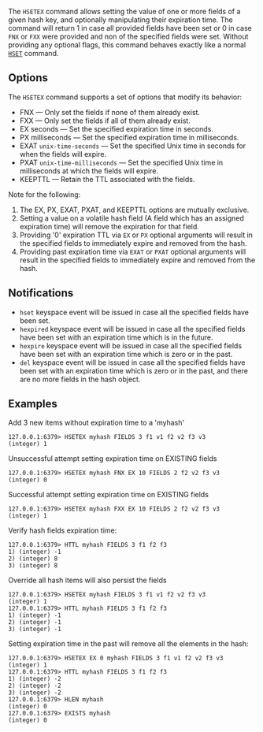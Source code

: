 The `HSETEX` command allows setting the value of one or more fields of a given hash key, and optionally manipulating their expiration time.
The command will return 1 in case all provided fields have been set or 0 in case `FNX` or `FXX` were provided and non of the specified fields were set.
Without providing any optional flags, this command behaves exactly like a normal [`HSET`](hset.md) command.

## Options

The `HSETEX` command supports a set of options that modify its behavior:

* FNX — Only set the fields if none of them already exist.
* FXX — Only set the fields if all of them already exist.
* EX seconds — Set the specified expiration time in seconds.
* PX milliseconds — Set the specified expiration time in milliseconds.
* EXAT `unix-time-seconds` — Set the specified Unix time in seconds for when the fields will expire.
* PXAT `unix-time-milliseconds` — Set the specified Unix time in milliseconds at which the fields will expire.
* KEEPTTL — Retain the TTL associated with the fields.

Note for the following:

1. The EX, PX, EXAT, PXAT, and KEEPTTL options are mutually exclusive.
2. Setting a value on a volatile hash field (A field which has an assigned expiration time) will remove the expiration for that field.
3. Providing '0' expiration TTL via `EX` or `PX` optional arguments will result in the specified fields to immediately expire and removed from the hash.
4. Providing past expiration time via `EXAT` or `PXAT` optional arguments will result in the specified fields to immediately expire and removed from the hash.

## Notifications

* `hset` keyspace event will be issued in case all the specified fields have been set.
* `hexpired` keyspace event will be issued in case all the specified fields have been set with an expiration time which is in the future.
* `hexpire` keyspace event will be issued in case all the specified fields have been set with an expiration time which is zero or in the past.
* `del` keyspace event will be issued in case all the specified fields have been set with an expiration time which is zero or in the past, 
        and there are no more fields in the hash object.

## Examples

Add 3 new items without expiration time to a 'myhash'
```
127.0.0.1:6379> HSETEX myhash FIELDS 3 f1 v1 f2 v2 f3 v3
(integer) 1
```

Unsuccessful attempt setting expiration time on EXISTING fields
```
127.0.0.1:6379> HSETEX myhash FNX EX 10 FIELDS 2 f2 v2 f3 v3
(integer) 0
```

Successful attempt setting expiration time on EXISTING fields
```
127.0.0.1:6379> HSETEX myhash FXX EX 10 FIELDS 2 f2 v2 f3 v3
(integer) 1
```

Verify hash fields expiration time:
```
127.0.0.1:6379> HTTL myhash FIELDS 3 f1 f2 f3
1) (integer) -1
2) (integer) 8
3) (integer) 8
```

Override all hash items will also persist the fields
```
127.0.0.1:6379> HSETEX myhash FIELDS 3 f1 v1 f2 v2 f3 v3
(integer) 1
127.0.0.1:6379> HTTL myhash FIELDS 3 f1 f2 f3
1) (integer) -1
2) (integer) -1
3) (integer) -1
```

Setting expiration time in the past will remove all the elements in the hash:
```
127.0.0.1:6379> HSETEX EX 0 myhash FIELDS 3 f1 v1 f2 v2 f3 v3
(integer) 1
127.0.0.1:6379> HTTL myhash FIELDS 3 f1 f2 f3
1) (integer) -2
2) (integer) -2
3) (integer) -2
127.0.0.1:6379> HLEN myhash
(integer) 0
127.0.0.1:6379> EXISTS myhash
(integer) 0
```
